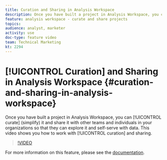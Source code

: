 ```yaml
---
title: Curation and Sharing in Analysis Workspace
description: Once you have built a project in Analysis Workspace, you can curate (simplify) it and share it with other teams and individuals in your organizations so that they can explore it and self-serve with data. This video shows you how to work with curation and sharing.
feature: analysis workspace - curate and share projects
topics: 
audience: analyst, marketer
activity: use
doc-type: feature video
team: Technical Marketing
kt: 2294
---
```


# [!UICONTROL Curation] and Sharing in Analysis Workspace {#curation-and-sharing-in-analysis-workspace}

Once you have built a project in Analysis Workspace, you can [!UICONTROL curate] (simplify) it and share it with other teams and individuals in your organizations so that they can explore it and self-serve with data. This video shows you how to work with [!UICONTROL curation] and sharing.

>[!VIDEO](https://video.tv.adobe.com/v/24711/?quality=12)

For more information on this feature, please see the [documentation](https://marketing.adobe.com/resources/help/en_US/analytics/analysis-workspace/curate.html).